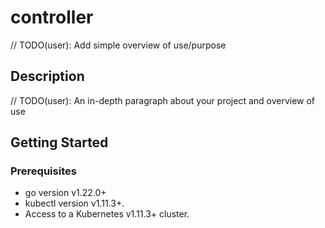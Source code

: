 # controller
// TODO(user): Add simple overview of use/purpose

## Description
// TODO(user): An in-depth paragraph about your project and overview of use

## Getting Started

### Prerequisites
- go version v1.22.0+
- kubectl version v1.11.3+.
- Access to a Kubernetes v1.11.3+ cluster.
